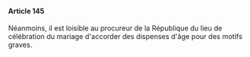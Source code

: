 #### Article 145

Néanmoins, il est loisible au procureur de la République du lieu de célébration du mariage d'accorder des dispenses d'âge pour des motifs graves.

